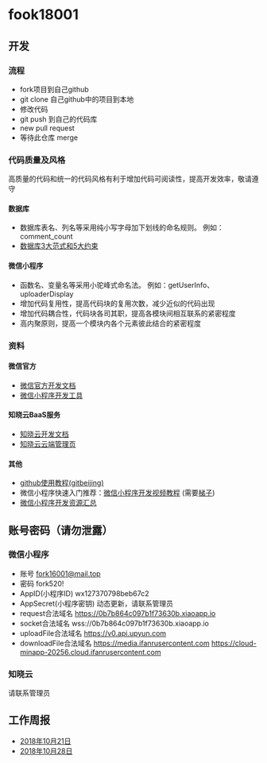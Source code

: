 # fook18001
## 开发
### 流程
* fork项目到自己github
* git clone 自己github中的项目到本地
* 修改代码
* git push 到自己的代码库
* new pull request
* 等待此仓库 merge
### 代码质量及风格
高质量的代码和统一的代码风格有利于增加代码可阅读性，提高开发效率，敬请遵守
#### 数据库
* 数据库表名、列名等采用纯小写字母加下划线的命名规则。  例如：comment_count
* [数据库3大范式和5大约束](https://blog.csdn.net/qq_33862644/article/details/79692652)
#### 微信小程序
* 函数名、变量名等采用小驼峰式命名法。  例如：getUserInfo、uploaderDisplay
* 增加代码复用性，提高代码块的复用次数，减少近似的代码出现
* 增加代码耦合性，代码块各司其职，提高各模块间相互联系的紧密程度
* 高内聚原则，提高一个模块内各个元素彼此结合的紧密程度
### 资料
#### 微信官方
* [微信官方开发文档](https://developers.weixin.qq.com/miniprogram/dev/index.html)
* [微信小程序开发工具](https://developers.weixin.qq.com/miniprogram/dev/devtools/download.html)
#### 知晓云BaaS服务
* [知晓云开发文档](https://doc.minapp.com)
* [知晓云云端管理页](https://cloud.minapp.com/dashboard)
#### 其他
* [github使用教程(gitbeijing)](http://gitbeijing.com/)
* 微信小程序快速入门推荐：[微信小程序开发视频教程](https://www.youtube.com/playlist?list=PLXbU-2B80FvA5bNILAS8-zY3_KkE-PVn0) (需要[梯子](https://github.com/loremwalker/WebSiteUseful))
* [微信小程序开发资源汇总](https://github.com/justjavac/awesome-wechat-weapp)
## 账号密码（请勿泄露）
### 微信小程序
* 账号  fork16001@mail.top
* 密码  fork520!
* AppID(小程序ID)  wx127370798beb67c2
* AppSecret(小程序密钥)  动态更新，请联系管理员
* request合法域名 https://0b7b864c097b1f73630b.xiaoapp.io
* socket合法域名  wss://0b7b864c097b1f73630b.xiaoapp.io
* uploadFile合法域名  https://v0.api.upyun.com
* downloadFile合法域名  https://media.ifanrusercontent.com  https://cloud-minapp-20256.cloud.ifanrusercontent.com
### 知晓云
请联系管理员
## 工作周报
* [2018年10月21日](https://shimo.im/docs/HlolQVM3ub4uaEsT/)
* [2018年10月28日](https://shimo.im/docs/erO6tXq5p1IWYPJG/)

